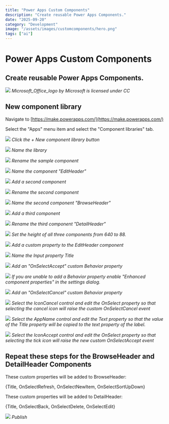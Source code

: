 ```yaml
---
title: "Power Apps Custom Components"
description: "Create reusable Power Apps Components."
date: "2025-09-20"
category: "Development"
image: "/assets/images/customcomponents/hero.png"
tags: ["ai"]
---
```


# Power Apps Custom Components

## Create reusable Power Apps Components.

![](/assets/images/customcomponents/office-365-icon-500x500.png)
*Microsoft_Office_logo by Microsoft is licensed under CC*


## New component library

Navigate to [https://make.powerapps.com/](https://make.powerapps.com/)

Select the "Apps" menu item and select the "Component libraries" tab.

![](/assets/images/customcomponents/screen-shot-2021-07-13-at-5.57.27-pm-1270x508.png)
*Click the + New component library button*

![](/assets/images/customcomponents/screen-shot-2021-07-13-at-5.58.34-pm-1820x1124.png)
*Name the library*

![](/assets/images/customcomponents/screen-shot-2021-07-13-at-5.59.41-pm-978x370.png)
*Rename the sample component*

![](/assets/images/customcomponents/screen-shot-2021-07-13-at-5.59.50-pm-802x286.png)
*Name the component "EditHeader"*

![](/assets/images/customcomponents/screen-shot-2021-07-13-at-6.00.07-pm-452x134.png)
*Add a second component*

![](/assets/images/customcomponents/screen-shot-2021-07-13-at-6.00.18-pm-1058x450.png)
*Rename the second component*

![](/assets/images/customcomponents/screen-shot-2021-07-13-at-6.00.29-pm-610x118.png)
*Name the second component "BrowseHeader"*

![](/assets/images/customcomponents/screen-shot-2021-07-13-at-6.00.48-pm-982x566.png)
*Add a third component*

![](/assets/images/customcomponents/screen-shot-2021-07-13-at-6.00.58-pm-678x142.png)
*Rename the third component "DetailHeader"*

![](/assets/images/customcomponents/screen-shot-2021-07-13-at-6.01.19-pm-698x240.png)
*Set the height of all three components from 640 to 88.*

![](/assets/images/customcomponents/screen-shot-2021-07-13-at-6.02.46-pm-672x272.png)
*Add a custom property to the EditHeader component*

![](/assets/images/customcomponents/screen-shot-2021-07-13-at-6.03.50-pm-1272x826.png)
*Name the Input property Title*

![](/assets/images/customcomponents/screen-shot-2021-07-13-at-6.07.09-pm-1276x834.png)
*Add an "OnSelectAccept" custom Behavior property*

![](/assets/images/customcomponents/screen-shot-2021-07-13-at-6.05.57-pm-1836x893.png)
*If you are unable to add a Behavior property enable "Enhanced component properties" in the settings dialog.*

![](/assets/images/customcomponents/screen-shot-2021-07-13-at-6.07.42-pm-1268x832.png)
*Add an "OnSelectCancel" custom Behavior property*

![](/assets/images/customcomponents/screen-shot-2021-07-13-at-6.08.28-pm-1836x941.png)
*Select the IconCancel control and edit the OnSelect property so that selecting the cancel icon will raise the custom OnSelectCancel event*

![](/assets/images/customcomponents/screen-shot-2021-07-13-at-6.08.44-pm-1836x941.png)
*Select the AppName control and edit the Text property so that the value of the Title property will be copied to the text property of the label.*

![](/assets/images/customcomponents/screen-shot-2021-07-13-at-6.08.54-pm-1836x949.png)
*Select the IconAccept control and edit the OnSelect property so that selecting the tick icon will raise the new custom OnSelectAccept event*


## Repeat these steps for the BrowseHeader and DetailHeader Components

These custom properties will be added to BrowseHeader:

{Title, OnSelectRefresh, OnSelectNewItem, OnSelectSortUpDown}

These custom properties will be added to DetailHeader:

{Title, OnSelectBack, OnSelectDelete, OnSelectEdit}

![](/assets/images/customcomponents/screen-shot-2021-07-13-at-7.05.52-pm-1758x960.png)
*Publish*
